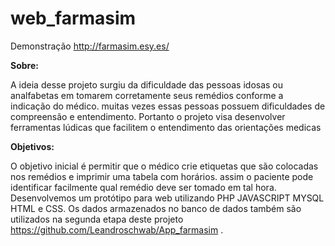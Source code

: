 # web_farmasim 

Demonstração http://farmasim.esy.es/ 

  

**Sobre:** 

A ideia desse projeto surgiu da dificuldade das pessoas idosas ou analfabetas em tomarem corretamente seus remédios conforme a indicação do médico. muitas vezes essas pessoas possuem dificuldades de compreensão e entendimento. Portanto o projeto visa desenvolver ferramentas lúdicas que facilitem o entendimento das orientações medicas 

     

**Objetivos:**  

  O objetivo inicial é permitir que o médico crie etiquetas que são colocadas nos remédios e imprimir uma tabela com horários. assim o paciente pode identificar facilmente qual remédio deve ser tomado em tal hora. Desenvolvemos um protótipo para web utilizando PHP JAVASCRIPT MYSQL HTML e CSS. Os dados armazenados no banco de dados também são utilizados na segunda etapa deste projeto https://github.com/Leandroschwab/App_farmasim . 
